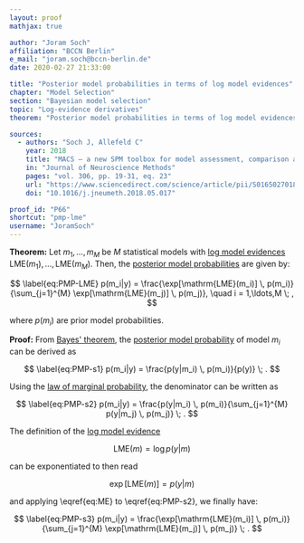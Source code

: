 ```yaml
---
layout: proof
mathjax: true

author: "Joram Soch"
affiliation: "BCCN Berlin"
e_mail: "joram.soch@bccn-berlin.de"
date: 2020-02-27 21:33:00

title: "Posterior model probabilities in terms of log model evidences"
chapter: "Model Selection"
section: "Bayesian model selection"
topic: "Log-evidence derivatives"
theorem: "Posterior model probabilities in terms of log model evidences"

sources:
  - authors: "Soch J, Allefeld C"
    year: 2018
    title: "MACS – a new SPM toolbox for model assessment, comparison and selection"
    in: "Journal of Neuroscience Methods"
    pages: "vol. 306, pp. 19-31, eq. 23"
    url: "https://www.sciencedirect.com/science/article/pii/S0165027018301468"
    doi: "10.1016/j.jneumeth.2018.05.017"

proof_id: "P66"
shortcut: "pmp-lme"
username: "JoramSoch"
---
```



**Theorem:** Let $m_1, \ldots, m_M$ be $M$ statistical models with [log model evidences](/D/lme) $\mathrm{LME}(m_1), \ldots, \mathrm{LME}(m_M)$. Then, the [posterior model probabilities](/D/pmp) are given by:

$$ \label{eq:PMP-LME}
p(m_i|y) = \frac{\exp[\mathrm{LME}(m_i)] \, p(m_i)}{\sum_{j=1}^{M} \exp[\mathrm{LME}(m_j)] \, p(m_j)}, \quad i = 1,\ldots,M \; ,
$$

where $p(m_i)$ are prior model probabilities.


**Proof:** From [Bayes' theorem](/P/bayes-th), the [posterior model probability](/D/pmp) of model $m_i$ can be derived as

$$ \label{eq:PMP-s1}
p(m_i|y) = \frac{p(y|m_i) \, p(m_i)}{p(y)} \; .
$$

Using the [law of marginal probability](/D/prob-marg), the denominator can be written as

$$ \label{eq:PMP-s2}
p(m_i|y) = \frac{p(y|m_i) \, p(m_i)}{\sum_{j=1}^{M} p(y|m_j) \, p(m_j)} \; .
$$

The definition of the [log model evidence](/D/lme)

$$ \label{eq:LME}
\mathrm{LME}(m) = \log p(y|m)
$$

can be exponentiated to then read

$$ \label{eq:ME}
\exp\left[ \mathrm{LME}(m) \right] = p(y|m)
$$

and applying \eqref{eq:ME} to \eqref{eq:PMP-s2}, we finally have:

$$ \label{eq:PMP-s3}
p(m_i|y) = \frac{\exp[\mathrm{LME}(m_i)] \, p(m_i)}{\sum_{j=1}^{M} \exp[\mathrm{LME}(m_j)] \, p(m_j)} \; .
$$